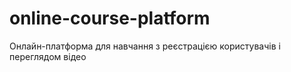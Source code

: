 # online-course-platform
Онлайн-платформа для навчання з реєстрацією користувачів і переглядом відео
